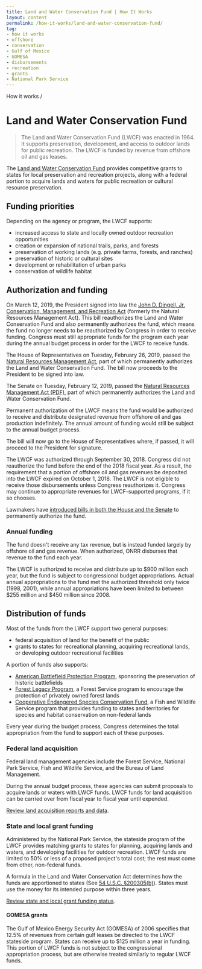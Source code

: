 ```yaml
---
title: Land and Water Conservation Fund | How It Works
layout: content
permalink: /how-it-works/land-and-water-conservation-fund/
tag:
- how it works
- offshore
- conservation
- Gulf of Mexico
- GOMESA
- disbursements
- recreation
- grants
- National Park Service
---
```


<custom-link to="/how-it-works/" className="breadcrumb link-charlie">How it works</custom-link> /
# Land and Water Conservation Fund

> The Land and Water Conservation Fund (LWCF) was enacted in 1964. It supports preservation, development, and access to outdoor lands for public recreation. The LWCF is funded by revenue from offshore oil and gas leases. 

The [Land and Water Conservation Fund](https://www.nps.gov/subjects/lwcf/index.htm) provides competitive grants to states for local preservation and recreation projects, along with a federal portion to acquire lands and waters for public recreation or cultural resource preservation.

## Funding priorities
Depending on the agency or program, the LWCF supports:

- increased access to state and locally owned outdoor recreation opportunities
- creation or expansion of national trails, parks, and forests
- preservation of working lands (e.g. private farms, forests, and ranches)
- preservation of historic or cultural sites
- development or rehabilitation of urban parks
- conservation of wildlife habitat

## Authorization and funding

<update-flag date="3/14/19"></update-flag>

On March 12, 2019, the President signed into law the [John D. Dingell, Jr. Conservation, Management, and Recreation Act](https://www.congress.gov/bill/116th-congress/senate-bill/47) (formerly the Natural Resources Management Act). This bill reauthorizes the Land and Water Conservation Fund and also permanently <glossary-term termKey="authorization">authorizes</glossary-term> the fund, which means the fund no longer needs to be reauthorized by Congress in order to receive funding. Congress must still appropriate funds for the program each year during the annual budget process in order for the LWCF to receive funds.

<update-flag date="2/28/19"></update-flag>

The House of Representatives on Tuesday, February 26, 2019, passed the [Natural Resources Management Act](https://www.congress.gov/bill/116th-congress/senate-bill/47), part of which permanently <glossary-term termKey="authorization">authorizes</glossary-term> the Land and Water Conservation Fund. The bill now proceeds to the President to be signed into law.

<update-flag date="2/14/19"></update-flag>

The Senate on Tuesday, February 12, 2019, passed the [Natural Resources Management Act (PDF)](https://www.congress.gov/116/bills/s47/BILLS-116s47pcs.pdf), part of which permanently authorizes the Land and Water Conservation Fund.

Permanent authorization of the LWCF means the fund would be authorized to receive and distribute designated revenue from offshore oil and gas production indefinitely. The annual amount of funding would still be subject to the annual budget process.

The bill will now go to the House of Representatives where, if passed, it will proceed to the President for signature.

<update-flag date="10/9/18"></update-flag>

The LWCF was authorized through September 30, 2018. Congress did not reauthorize the fund before the end of the 2018 fiscal year. As a result, the requirement that a portion of offshore oil and gas revenues be deposited into the LWCF expired on October 1, 2018. The LWCF is not eligible to receive those disbursements unless Congress reauthorizes it. Congress may continue to appropriate revenues for LWCF-supported programs, if it so chooses.

Lawmakers have [introduced bills in both the House and the Senate](https://www.congress.gov/search?q=%7B%22congress%22%3A%22115%22%2C%22source%22%3A%22legislation%22%2C%22search%22%3A%22%5C%22land%20and%20water%20conservation%20fund%5C%22%22%7D&searchResultViewType=expanded) to permanently authorize the fund.

### Annual funding
The fund doesn't receive any tax revenue, but is instead funded largely by offshore oil and gas revenue. When authorized, <glossary-term>ONRR</glossary-term> disburses that revenue to the fund each year.

The LWCF is authorized to receive and distribute up to $900 million each year, but the fund is subject to congressional budget appropriations. Actual annual appropriations to the fund met the authorized threshold only twice (1998, 2001), while annual appropriations have been limited to between $255 million and $450 million since 2008.

## Distribution of funds
Most of the funds from the LWCF support two general purposes:

- federal acquisition of land for the benefit of the public
- grants to states for recreational planning, acquiring recreational lands, or developing outdoor recreational facilities 

A portion of funds also supports:

- [American Battlefield Protection Program](https://www.nps.gov/abpp/grants/grants.htm), sponsoring the preservation of historic battlefields
- [Forest Legacy Program](https://www.fs.fed.us/managing-land/private-land/forest-legacy), a Forest Service program to encourage the protection of privately owned forest lands
- [Cooperative Endangered Species Conservation Fund](https://www.fws.gov/endangered/grants/), a Fish and Wildlife Service program that provides funding to states and territories for species and habitat conservation on non-federal lands

Every year during the budget process, Congress determines the total appropriation from the fund to support each of these purposes.

### Federal land acquisition
Federal land management agencies include the Forest Service, National Park Service, Fish and Wildlife Service, and the Bureau of Land Management.

During the annual budget process, these agencies can submit proposals to acquire lands or waters with LWCF funds. LWCF funds for land acquisition can be carried over from fiscal year to fiscal year until expended.

[Review land acquisition reports and data](https://www.nps.gov/subjects/lwcf/land-acquisition-reports-and-data.htm).

### State and local grant funding
Administered by the National Park Service, the stateside program of the LWCF provides matching grants to states for planning, acquiring lands and waters, and developing facilities for outdoor recreation. LWCF funds are limited to 50% or less of a proposed project's total cost; the rest must come from other, non-federal funds.

A formula in the Land and Water Conservation Act determines how the funds are apportioned to states (See [54 U.S.C. §200305(b)](https://www.gpo.gov/fdsys/granule/USCODE-2014-title54/USCODE-2014-title54-subtitleII-chap2003-sec200305)). States must use the money for its intended purpose within three years.

[Review state and local grant funding status](https://www.nps.gov/subjects/lwcf/statefundingstatus.htm).

#### GOMESA grants
The Gulf of Mexico Energy Security Act (GOMESA) of 2006 specifies that 12.5% of revenues from certain gulf leases be directed to the LWCF stateside program. States can receive up to $125 million a year in funding. This portion of LWCF funds is not subject to the congressional appropriation process, but are otherwise treated similarly to regular LWCF funds. 